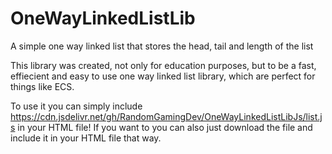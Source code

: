 # OneWayLinkedListLib

A simple one way linked list that stores the head, tail and length of the list

This library was created, not only for education purposes, but to be a fast, effiecient and easy to use one way linked list library, which are perfect for things like ECS.

To use it you can simply include https://cdn.jsdelivr.net/gh/RandomGamingDev/OneWayLinkedListLibJs/list.js
in your HTML file! If you want to you can also just download the file and include it in your HTML file that way.
